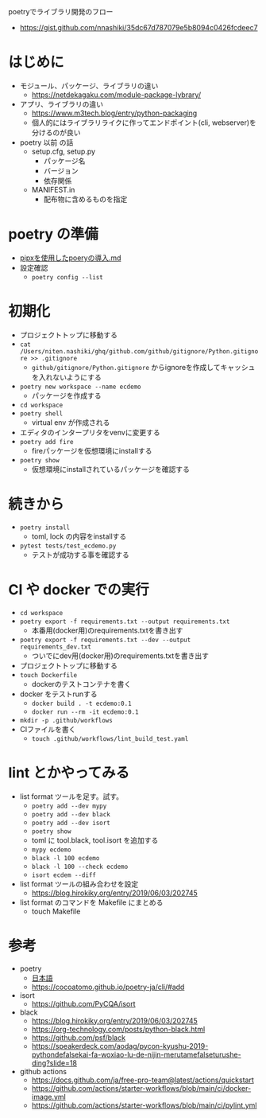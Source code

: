poetryでライブラリ開発のフロー

- https://gist.github.com/nnashiki/35dc67d787079e5b8094c0426fcdeec7

# はじめに
- モジュール、パッケージ、ライブラリの違い
   - https://netdekagaku.com/module-package-lybrary/
- アプリ、ライブラリの違い
   - https://www.m3tech.blog/entry/python-packaging
   - 個人的にはライブラリライクに作ってエンドポイント(cli, webserver)を分けるのが良い
- poetry 以前 の話
    - setup.cfg, setup.py
       - パッケージ名
       - バージョン
       - 依存関係
    - MANIFEST.in 
       - 配布物に含めるものを指定

# poetry の準備
- [pipxを使用したpoeryの導入.md](https://gist.github.com/nnashiki/2e5b8e70f33cad2c978e42a80d5c066b)
- 設定確認
   - `poetry config --list`

# 初期化
- プロジェクトトップに移動する
- `cat /Users/niten.nashiki/ghq/github.com/github/gitignore/Python.gitignore >> .gitignore`
    - `github/gitignore/Python.gitignore` からignoreを作成してキャッシュを入れないようにする
- `poetry new workspace --name ecdemo`
   - パッケージを作成する
- `cd workspace`
- `poetry shell`
    - virtual env が作成される
- エディタのインタープリタをvenvに変更する
- `poetry add fire`
    - fireパッケージを仮想環境にinstallする
- `poetry show`
    - 仮想環境にinstallされているパッケージを確認する

# 続きから
- `poetry install`
   - toml, lock の内容をinstallする
- `pytest tests/test_ecdemo.py`
    - テストが成功する事を確認する

# CI や docker での実行

- `cd workspace`
- `poetry export -f requirements.txt --output requirements.txt`
    - 本番用(docker用)のrequirements.txtを書き出す
- `poetry export -f requirements.txt --dev --output requirements_dev.txt`
    - ついでにdev用(docker用)のrequirements.txtを書き出す
- プロジェクトトップに移動する
- `touch Dockerfile`
    - dockerのテストコンテナを書く
- docker をテストrunする
    - `docker build . -t ecdemo:0.1`
    - `docker run --rm -it ecdemo:0.1`
- `mkdir -p .github/workflows`
- CIファイルを書く
   - `touch .github/workflows/lint_build_test.yaml`

# lint とかやってみる
- list format ツールを足す。試す。
   - `poetry add --dev mypy`
   - `poetry add --dev black`
   - `poetry add --dev isort`
   - `poetry show`
   -  toml に tool.black, tool.isort を追加する
   - `mypy ecdemo`
   - `black -l 100 ecdemo`
   - `black -l 100 --check ecdemo`
   - `isort ecdem --diff`
- list format ツールの組み合わせを設定
    - https://blog.hirokiky.org/entry/2019/06/03/202745
- list format のコマンドを Makefile にまとめる
    - touch Makefile

# 参考
- poetry
    - [日本語](https://cocoatomo.github.io/poetry-ja/)
    - https://cocoatomo.github.io/poetry-ja/cli/#add
- isort
    - https://github.com/PyCQA/isort
- black
    - https://blog.hirokiky.org/entry/2019/06/03/202745
    - https://org-technology.com/posts/python-black.html
    - https://github.com/psf/black
    - https://speakerdeck.com/aodag/pycon-kyushu-2019-pythondefalsekai-fa-woxiao-lu-de-nijin-merutamefalseturushe-ding?slide=18
- github actions
    - https://docs.github.com/ja/free-pro-team@latest/actions/quickstart
    - https://github.com/actions/starter-workflows/blob/main/ci/docker-image.yml
    - https://github.com/actions/starter-workflows/blob/main/ci/pylint.yml


